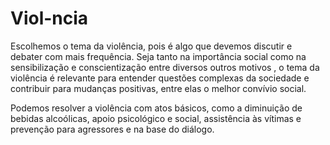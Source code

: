 # Viol-ncia
Escolhemos o tema da violência, pois é algo que devemos discutir e debater com mais frequência. Seja tanto na importância social como na sensibilização e conscientização entre diversos outros motivos , o tema da violência é relevante para entender questões complexas da sociedade e contribuir para mudanças positivas, entre elas o melhor convívio social.

Podemos resolver a violência com atos básicos, como a diminuição de bebidas alcoólicas, apoio psicológico e social, assistência às vítimas e prevenção para agressores e na base do diálogo.
